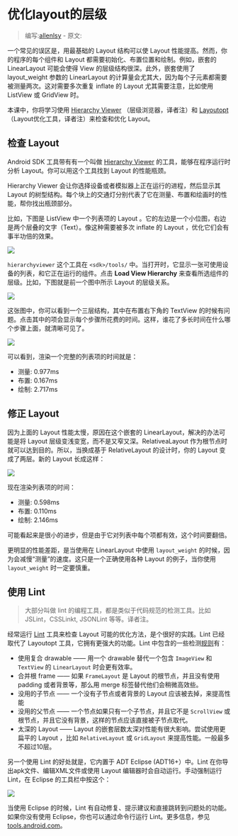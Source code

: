# 优化layout的层级

> 编写:[allenlsy](https://github.com/allenlsy) - 原文:

一个常见的误区是，用最基础的 Layout 结构可以使 Layout 性能提高。然而，你的程序的每个组件和 Layout 都需要初始化、布置位置和绘制。例如，嵌套的 LinearLayout 可能会使得 View 的层级结构很深。此外，嵌套使用了 layout_weight 参数的 LinearLayout 的计算量会尤其大，因为每个子元素都需要被测量两次。这对需要多次重复 inflate 的 Layout 尤其需要注意，比如使用 ListView 或 GridView 时。

本课中，你将学习使用 [Hierarchy Viewer](http://developer.android.com/tools/help/hierarchy-viewer.html) （层级浏览器，译者注）和 [Layoutopt](http://developer.android.com/tools/help/layoutopt.html) （Layout优化工具，译者注）来检查和优化 Layout。

## 检查 Layout

Android SDK 工具带有有一个叫做 [Hierarchy Viewer](http://developer.android.com/tools/help/hierarchy-viewer.html) 的工具，能够在程序运行时分析 Layout。你可以用这个工具找到 Layout 的性能瓶颈。

Hierarchy Viewer 会让你选择设备或者模拟器上正在运行的进程，然后显示其 Layout 的树型结构。每个块上的交通灯分别代表了它在测量、布置和绘画时的性能，帮你找出瓶颈部分。

比如，下图是 ListView 中一个列表项的 Layout 。它的左边是一个小位图，右边是两个层叠的文字（Text）。像这种需要被多次 inflate 的 Layout ，优化它们会有事半功倍的效果。

![](http://developer.android.com/images/training/layout-listitem.png)

`hierarchyviewer` 这个工具在 `<sdk>/tools/` 中。当打开时，它显示一张可使用设备的列表，和它正在运行的组件。点击 __Load View Hierarchy__ 来查看所选组件的层级。比如，下图就是前一个图中所示 Layout 的层级关系。


![](http://developer.android.com/images/training/hierarchy-linearlayout.png)

这张图中，你可以看到一个三层结构，其中在布置右下角的 TextView 的时候有问题。点击其中的项会显示每个步骤所花费的时间。这样，谁花了多长时间在什么哪个步骤上面，就清晰可见了。

![](http://developer.android.com/images/training/hierarchy-layouttimes.png)

可以看到，渲染一个完整的列表项的时间就是：

* 测量: 0.977ms
* 布置: 0.167ms
* 绘制: 2.717ms

## 修正 Layout

因为上面的 Layout 性能太慢，原因在这个嵌套的 LinearLayout，解决的办法可能是将 Layout 层级变浅变宽，而不是又窄又深。RelativeaLayout 作为根节点时就可以达到目的。所以，当换成基于 RelativeLayout 的设计时，你的 Layout 变成了两层。新的 Layout 长成这样：

![](http://developer.android.com/images/training/hierarchy-relativelayout.png)

现在渲染列表项的时间：

* 测量: 0.598ms
* 布置: 0.110ms
* 绘制: 2.146ms

可能看起来是很小的进步，但是由于它对列表中每个项都有效，这个时间要翻倍。

更明显的性能差距，是当使用在 LinearLayout 中使用 `layout_weight` 的时候，因为会减慢“测量”的速度。这只是一个正确使用各种 Layout 的例子，当你使用 `layout_weight` 时一定要慎重。

## 使用 Lint

> 大部分叫做 lint 的编程工具，都是类似于代码规范的检测工具。比如JSLint，CSSLinkt, JSONLint 等等。译者注。

经常运行 [Lint](http://tools.android.com/tips/lint) 工具来检查 Layout 可能的优化方法，是个很好的实践。Lint 已经取代了 Layoutopt 工具，它拥有更强大的功能。Lint 中包含的一些检测[规则](http://tools.android.com/tips/lint-checks)有：

* 使用复合 drawable —— 用一个 drawable 替代一个包含 `ImageView` 和 `TextView` 的 `LinearLayout` 时会更有效率。
* 合并根 frame —— 如果 `FrameLayout` 是 Layout 的根节点，并且没有使用padding 或者背景等，那么用 merge 标签替代他们会稍微高效些。
* 没用的子节点 —— 一个没有子节点或者背景的 Layout 应该被去掉，来提高性能
* 没用的父节点 —— 一个节点如果只有一个子节点，并且它不是 `ScrollView` 或根节点，并且它没有背景，这样的节点应该直接被子节点取代。
* 太深的 Layout —— Layout 的嵌套层数太深对性能有很大影响。尝试使用更扁平的 Layout ，比如 `RelativeLayout` 或 `GridLayout` 来提高性能。一般最多不超过10层。

另一个使用 Lint 的好处就是，它内置于 ADT Eclipse (ADT16+）中。Lint 在你导出apk文件、编辑XML文件或使用 Layout 编辑器时会自动运行。手动强制运行 Lint，在 Eclipse 的工具栏中按这个：

![](http://developer.android.com/images/training/lint_icon.png)

当使用 Eclipse 的时候，Lint 有自动修复、提示建议和直接跳转到问题处的功能。如果你没有使用 Eclipse，你也可以通过命令行运行 Lint。更多信息，参见 [tools.android.com](http://tools.android.com/tips/lint)。
